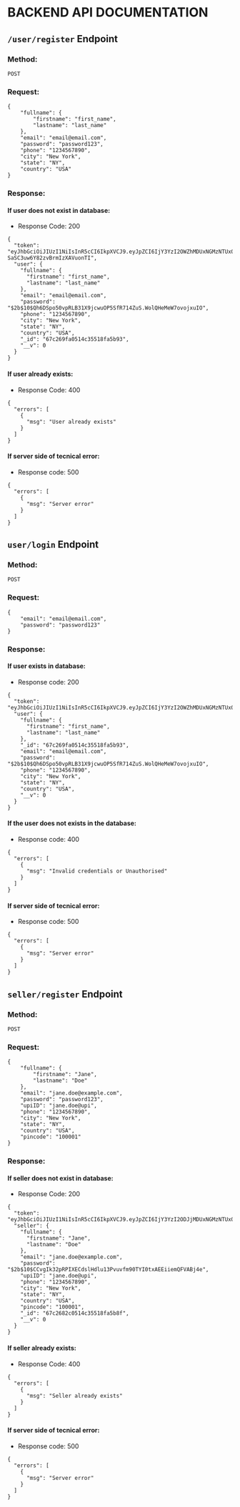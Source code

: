 # BACKEND API DOCUMENTATION

## `/user/register` Endpoint

### Method:

`POST`

### Request:
```
{
    "fullname": {
        "firstname": "first_name",
        "lastname": "last_name"
    },
    "email": "email@email.com",
    "password": "password123",
    "phone": "1234567890",
    "city": "New York",
    "state": "NY",
    "country": "USA"
}
```

### Response:

#### If user does not exist in database:

- Response Code: 200

```
{
  "token": "eyJhbGciOiJIUzI1NiIsInR5cCI6IkpXVCJ9.eyJpZCI6IjY3YzI2OWZhMDUxNGMzNTUxOGZhNWI5MyIsImlhdCI6MTc0MDc5NDM2MiwiZXhwIjoxNzQwODgwNzYyfQ.VDZPX_3deAuI5q9m-SaSC3uw6Y82zvBrmIzXAVuonTI",
  "user": {
    "fullname": {
      "firstname": "first_name",
      "lastname": "last_name"
    },
    "email": "email@email.com",
    "password": "$2b$10$Qh6DSpo50vpRLB31X9jcwuOP5SfR714ZuS.WolQHeMeW7ovojxuIO",
    "phone": "1234567890",
    "city": "New York",
    "state": "NY",
    "country": "USA",
    "_id": "67c269fa0514c35518fa5b93",
    "__v": 0
  }
}
```

#### If user already exists:

- Response Code: 400

```
{
  "errors": [
    {
      "msg": "User already exists"
    }
  ]
}
```

#### If server side of tecnical error:

- Response code: 500

```
{
  "errors": [
    {
      "msg": "Server error"
    }
  ]
}
```

## `user/login` Endpoint

### Method:

`POST`

### Request:

```
{
    "email": "email@email.com",
    "password": "password123"
}
```

### Response:

#### If user exists in database:

- Response code: 200

```
{
  "token": "eyJhbGciOiJIUzI1NiIsInR5cCI6IkpXVCJ9.eyJpZCI6IjY3YzI2OWZhMDUxNGMzNTUxOGZhNWI5MyIsImlhdCI6MTc0MDg0MDkyOCwiZXhwIjoxNzQwOTI3MzI4fQ.n8vw4Db7nrD_NJ3o_sOVd_NFNBVyPsWPDLiR57CCuBA",
  "user": {
    "fullname": {
      "firstname": "first_name",
      "lastname": "last_name"
    },
    "_id": "67c269fa0514c35518fa5b93",
    "email": "email@email.com",
    "password": "$2b$10$Qh6DSpo50vpRLB31X9jcwuOP5SfR714ZuS.WolQHeMeW7ovojxuIO",
    "phone": "1234567890",
    "city": "New York",
    "state": "NY",
    "country": "USA",
    "__v": 0
  }
}
```

#### If the user does not exists in the database:

- Response code: 400

```
{
  "errors": [
    {
      "msg": "Invalid credentials or Unauthorised"
    }
  ]
}
```

#### If server side of tecnical error:

- Response code: 500

```
{
  "errors": [
    {
      "msg": "Server error"
    }
  ]
}
```





## `seller/register` Endpoint

### Method:

`POST`

### Request:

```
{
    "fullname": {
        "firstname": "Jane",
        "lastname": "Doe"
    },
    "email": "jane.doe@example.com",
    "password": "password123",
    "upiID": "jane.doe@upi",
    "phone": "1234567890",
    "city": "New York",
    "state": "NY",
    "country": "USA",
    "pincode": "100001"
}
```

### Response:

#### If seller does not exist in database:

- Response Code: 200

```
{
  "token": "eyJhbGciOiJIUzI1NiIsInR5cCI6IkpXVCJ9.eyJpZCI6IjY3YzI2ODJjMDUxNGMzNTUxOGZhNWI4ZiIsImlhdCI6MTc0MDc5MzkwMSwiZXhwIjoxNzQwODgwMzAxfQ.UQTI_UoYYmcWlnYlcxhKQ3i0LfS0h0CvWNYFk7FYj6g",
  "seller": {
    "fullname": {
      "firstname": "Jane",
      "lastname": "Doe"
    },
    "email": "jane.doe@example.com",
    "password": "$2b$10$CCvgIk32pRPIXECdslHdlu13Pvuvfm90TYI0txAEEiiemQFVABj4e",
    "upiID": "jane.doe@upi",
    "phone": "1234567890",
    "city": "New York",
    "state": "NY",
    "country": "USA",
    "pincode": "100001",
    "_id": "67c2682c0514c35518fa5b8f",
    "__v": 0
  }
}
```

#### If seller already exists:

- Response Code: 400

```
{
  "errors": [
    {
      "msg": "Seller already exists"
    }
  ]
}
```

#### If server side of tecnical error:

- Response code: 500

```
{
  "errors": [
    {
      "msg": "Server error"
    }
  ]
}
```